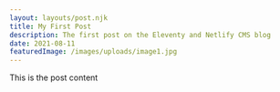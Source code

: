 ```yaml
---
layout: layouts/post.njk
title: My First Post
description: The first post on the Eleventy and Netlify CMS blog
date: 2021-08-11
featuredImage: /images/uploads/image1.jpg
---
```


This is the post content